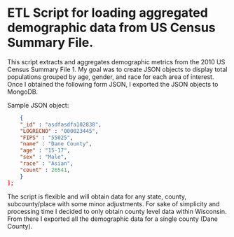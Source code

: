 # ETL Script for loading aggregated demographic data from US Census Summary File.
 
This script extracts and aggregates demographic metrics from the 2010 US Census Summary File 1. My goal was to create JSON objects to display total populations grouped by age, gender, and race for each area of interest. Once I obtained the following form JSON, I exported the JSON objects to MongoDB. 

Sample JSON object:    
```json  [  
    {  
    "_id" : "asdfasdfa102838",  
    "LOGRECNO" : "000023445",  
    "FIPS" : "55025",  
    "name" : "Dane County",  
    "age" : "15-17",  
    "sex" : "Male",  
    "race" : "Asian",  
    "count" : 26541,  
    }  
];  
```

The script is flexible and will obtain data for any state, county, subcounty/place with some minor adjustments. For sake of simplicity and processing time I decided to only obtain county level data within Wisconsin. From there I exported all the demographic data for a single county (Dane County).
